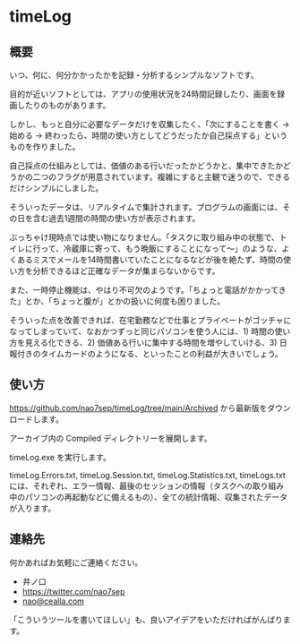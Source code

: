 # timeLog

## 概要

いつ、何に、何分かかったかを記録・分析するシンプルなソフトです。

目的が近いソフトとしては、アプリの使用状況を24時間記録したり、画面を録画したりのものがあります。

しかし、もっと自分に必要なデータだけを収集したく、「次にすることを書く → 始める → 終わったら、時間の使い方としてどうだったか自己採点する」というものを作りました。

自己採点の仕組みとしては、価値のある行いだったかどうかと、集中できたかどうかの二つのフラグが用意されています。複雑にすると主観で迷うので、できるだけシンプルにしました。

そういったデータは、リアルタイムで集計されます。プログラムの画面には、その日を含む過去1週間の時間の使い方が表示されます。

ぶっちゃけ現時点では使い物になりません。「タスクに取り組み中の状態で、トイレに行って、冷蔵庫に寄って、もう晩飯にすることになって～」のような、よくあるミスでメールを14時間書いていたことになるなどが後を絶たず、時間の使い方を分析できるほど正確なデータが集まらないからです。

また、一時停止機能は、やはり不可欠のようです。「ちょっと電話がかかってきた」とか、「ちょっと腹が」とかの扱いに何度も困りました。

そういった点を改善できれば、在宅勤務などで仕事とプライベートがゴッチャになってしまっていて、なおかつずっと同じパソコンを使う人には、1) 時間の使い方を見える化できる、2) 価値ある行いに集中する時間を増やしていける、3) 日報付きのタイムカードのようになる、といったことの利益が大きいでしょう。

## 使い方

https://github.com/nao7sep/timeLog/tree/main/Archived から最新版をダウンロードします。

アーカイブ内の Compiled ディレクトリーを展開します。

timeLog.exe を実行します。

timeLog.Errors.txt, timeLog.Session.txt, timeLog.Statistics.txt, timeLogs.txt には、それぞれ、エラー情報、最後のセッションの情報（タスクへの取り組み中のパソコンの再起動などに備えるもの）、全ての統計情報、収集されたデータが入ります。

## 連絡先

何かあればお気軽にご連絡ください。

* 井ノ口
* https://twitter.com/nao7sep
* nao@cealla.com

「こういうツールを書いてほしい」も、良いアイデアをいただければがんばります。
